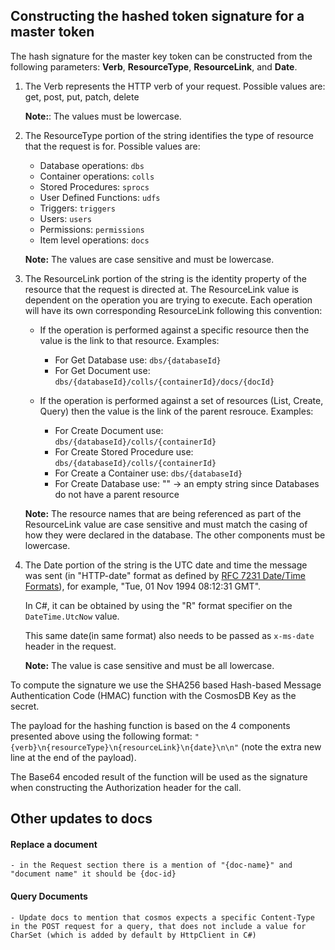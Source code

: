 
## Constructing the hashed token signature for a master token

The hash signature for the master key token can be constructed from the following parameters: **Verb**, **ResourceType**, **ResourceLink**, and **Date**.

1. The Verb represents the HTTP verb of your request. Possible values are: get, post, put, patch, delete

    **Note:**: The values must be lowercase.

1. The ResourceType portion of the string identifies the type of resource that the request is for. Possible values are: 
    - Database operations: `dbs`
    - Container operations: `colls`
    - Stored Procedures: `sprocs`
    - User Defined Functions: `udfs`
    - Triggers: `triggers`
    - Users: `users`
    - Permissions: `permissions`
    - Item level operations: `docs`
    
    **Note:** The values are case sensitive and must be lowercase.
   
1. The ResourceLink portion of the string is the identity property of the resource that the request is directed at.
 The ResourceLink value is dependent on the operation you are trying to execute. 
 Each operation will have its own corresponding ResourceLink following this convention: 
    - If the operation is performed against a specific resource then the value is the link to that resource. 
    Examples:
        - For Get Database use: `dbs/{databaseId}`
        - For Get Document use: `dbs/{databaseId}/colls/{containerId}/docs/{docId}`
        
    - If the operation is performed against a set of resources (List, Create, Query) then the value is the link of the parent resrouce. Examples: 
        - For Create Document use: `dbs/{databaseId}/colls/{containerId}`
        - For Create Stored Procedure use: `dbs/{databaseId}/colls/{containerId}`
        - For Create a Container use: `dbs/{databaseId}`
        - For Create Database use: "" -> an empty string since Databases do not have a parent resource
             
     **Note:** The resource names that are being referenced as part of the ResourceLink value are case sensitive and must match the casing of how they were declared in the database. The other components must be lowercase.

1. The Date portion of the string is the UTC date and time the message was sent (in "HTTP-date" format as defined by [RFC 7231 Date/Time Formats](http://tools.ietf.org/html/rfc7231#section-7.1.1.1)), for example, "Tue, 01 Nov 1994 08:12:31 GMT". 
    
    In C#, it can be obtained by using the "R" format specifier on the `DateTime.UtcNow` value.
    
    This same date(in same format) also needs to be passed as `x-ms-date` header in the request.
    
    **Note:** The value is case sensitive and must be all lowercase.

To compute the signature we use the SHA256 based Hash-based Message Authentication Code (HMAC) function with the CosmosDB Key as the secret.

The payload for the hashing function is based on the 4 components presented above using the following format: `"{verb}\n{resourceType}\n{resourceLink}\n{date}\n\n"` (note the extra new line at the end of the payload).

The Base64 encoded result of the function will be used as the signature when constructing the Authorization header for the call.



## Other updates to docs

#### Replace a document
    - in the Request section there is a mention of "{doc-name}" and "document name" it should be {doc-id}

#### Query Documents 
    - Update docs to mention that cosmos expects a specific Content-Type in the POST request for a query, that does not include a value for CharSet (which is added by default by HttpClient in C#)

